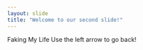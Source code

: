 ```yaml
---
layout: slide
title: "Welcome to our second slide!"
---
```

Faking My Life
Use the left arrow to go back!